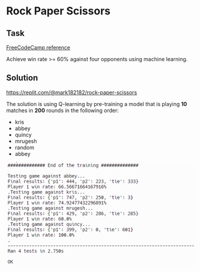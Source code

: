 # Rock Paper Scissors
## Task
[FreeCodeCamp reference](https://www.freecodecamp.org/learn/machine-learning-with-python/machine-learning-with-python-projects/rock-paper-scissors)

Achieve win rate >= 60% against four opponents using machine learning.
## Solution
https://replit.com/@mark182182/rock-paper-scissors

The solution is using Q-learning by pre-training a model that is playing <b>10</b> matches in <b>200</b> rounds in the following order:
  - kris
  - abbey
  - quincy
  - mrugesh
  - random
  - abbey

![alt text](solution.png)